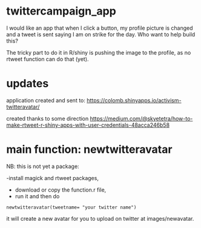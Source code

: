 # twittercampaign_app
I would like an app that when I click a button, my profile picture is changed and a tweet is sent saying I am on strike for the day. Who want to help build this?


The tricky part to do it in R/shiny is pushing the image to the profile, as no rtweet function can do that (yet).

# updates

application created and sent to: 
https://colomb.shinyapps.io/activism-twitteravatar/

created thanks to some direction  https://medium.com/@skyetetra/how-to-make-rtweet-r-shiny-apps-with-user-credentials-48acca246b58

# main function: newtwitteravatar

NB: this is not yet a package:

-install magick and rtweet packages, 
- download or copy the function.r file,
- run it and then do

`newtwitteravatar(tweetname= "your twitter name")`

it will create a new avatar for you to upload on twitter at images/newavatar.